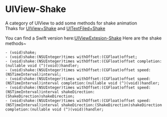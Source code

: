 # UIView-Shake
A category of UIView to add some methods for shake animation<br>
Thaks for [UIView+Shake](https://github.com/andreamazz/UIView-Shake) and [UITextFiled+Shake](https://github.com/andreamazz/UITextField-Shake)<br>

You can find a Swift version here:[UIViewExtesion-Shake](https://github.com/DingHub/UIViewExtesion-Shake/tree/master)
Here are the shake methods~<br>
 ``` 
- (void)shake;
- (void)shake:(NSUInteger)times withOffset:(CGFloat)offset;
- (void)shake:(NSUInteger)times withOffset:(CGFloat)offset completion:(nullable void (^)(void))handler;
- (void)shake:(NSUInteger)times withOffset:(CGFloat)offset speed:(NSTimeInterval)interval;
- (void)shake:(NSUInteger)times withOffset:(CGFloat)offset speed:(NSTimeInterval)interval completion:(nullable void (^)(void))handler;
- (void)shake:(NSUInteger)times withOffset:(CGFloat)offset speed:(NSTimeInterval)interval shakeDirection:(ShakeDirection)shakeDirection;
- (void)shake:(NSUInteger)times withOffset:(CGFloat)offset speed:(NSTimeInterval)interval shakeDirection:(ShakeDirection)shakeDirection completion:(nullable void (^)(void))handler;
 ``` 
